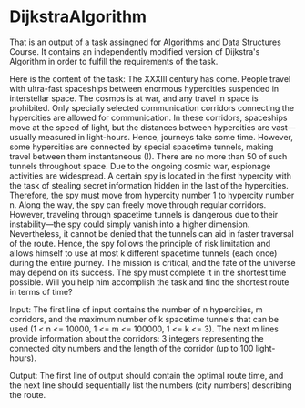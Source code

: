 # DijkstraAlgorithm
That is an output of a task assingned for Algorithms and Data Structures Course. It contains an independently modified version of Dijkstra's Algorithm in order to fulfill the requirements of the task.

Here is the content of the task:
The XXXIII century has come. People travel with ultra-fast spaceships between enormous hypercities suspended in interstellar space. The cosmos is at war, and any travel in space is prohibited. Only specially selected communication corridors connecting the hypercities are allowed for communication. In these corridors, spaceships move at the speed of light, but the distances between hypercities are vast—usually measured in light-hours. Hence, journeys take some time. However, some hypercities are connected by special spacetime tunnels, making travel between them instantaneous (!). There are no more than 50 of such tunnels throughout space. Due to the ongoing cosmic war, espionage activities are widespread. A certain spy is located in the first hypercity with the task of stealing secret information hidden in the last of the hypercities. Therefore, the spy must move from hypercity number 1 to hypercity number n. Along the way, the spy can freely move through regular corridors. However, traveling through spacetime tunnels is dangerous due to their instability—the spy could simply vanish into a higher dimension. Nevertheless, it cannot be denied that the tunnels can aid in faster traversal of the route. Hence, the spy follows the principle of risk limitation and allows himself to use at most k different spacetime tunnels (each once) during the entire journey. The mission is critical, and the fate of the universe may depend on its success. The spy must complete it in the shortest time possible. Will you help him accomplish the task and find the shortest route in terms of time?

Input:
The first line of input contains the number of n hypercities, m corridors, and the maximum number of k spacetime tunnels that can be used (1 < n <= 10000, 1 <= m <= 100000, 1 <= k <= 3). The next m lines provide information about the corridors: 3 integers representing the connected city numbers and the length of the corridor (up to 100 light-hours).

Output:
The first line of output should contain the optimal route time, and the next line should sequentially list the numbers (city numbers) describing the route.

